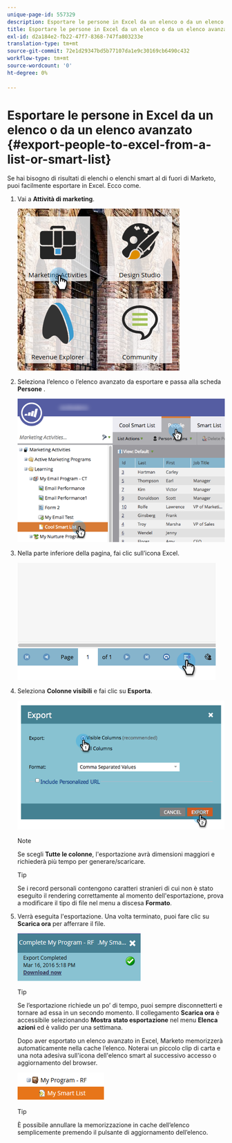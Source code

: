 ```yaml
---
unique-page-id: 557329
description: Esportare le persone in Excel da un elenco o da un elenco avanzato - Marketo Docs - Documentazione del prodotto
title: Esportare le persone in Excel da un elenco o da un elenco avanzato
exl-id: d2a184e2-fb22-47f7-8368-747fa803233e
translation-type: tm+mt
source-git-commit: 72e1d29347bd5b77107da1e9c30169cb6490c432
workflow-type: tm+mt
source-wordcount: '0'
ht-degree: 0%

---
```


# Esportare le persone in Excel da un elenco o da un elenco avanzato {#export-people-to-excel-from-a-list-or-smart-list}

Se hai bisogno di risultati di elenchi o elenchi smart al di fuori di Marketo, puoi facilmente esportare in Excel. Ecco come.

1. Vai a **Attività di marketing**.

   ![](assets/ma.png)

1. Seleziona l’elenco o l’elenco avanzato da esportare e passa alla scheda **Persone** .

   ![](assets/smartlistpeopletab-hands.png)

1. Nella parte inferiore della pagina, fai clic sull’icona Excel.

   ![](assets/exportpeople.png)

1. Seleziona **Colonne visibili** e fai clic su **Esporta**.

   ![](assets/image2014-9-11-14-3a1-3a37.png)

   >[!NOTE]
   >
   >Se scegli **Tutte le colonne**, l&#39;esportazione avrà dimensioni maggiori e richiederà più tempo per generare/scaricare.

   >[!TIP]
   >
   >Se i record personali contengono caratteri stranieri di cui non è stato eseguito il rendering correttamente al momento dell&#39;esportazione, prova a modificare il tipo di file nel menu a discesa **Formato**.

1. Verrà eseguita l&#39;esportazione. Una volta terminato, puoi fare clic su **Scarica ora** per afferrare il file.

   ![](assets/popup.png)

   >[!TIP]
   >
   >Se l’esportazione richiede un po’ di tempo, puoi sempre disconnetterti e tornare ad essa in un secondo momento. Il collegamento **Scarica ora** è accessibile selezionando **Mostra stato esportazione** nel menu **Elenca azioni** ed è valido per una settimana.

   Dopo aver esportato un elenco avanzato in Excel, Marketo memorizzerà automaticamente nella cache l’elenco. Noterai un piccolo clip di carta e una nota adesiva sull&#39;icona dell&#39;elenco smart al successivo accesso o aggiornamento del browser.

   ![](assets/cached.png)

   >[!TIP]
   >
   >È possibile annullare la memorizzazione in cache dell’elenco semplicemente premendo il pulsante di aggiornamento dell’elenco.
